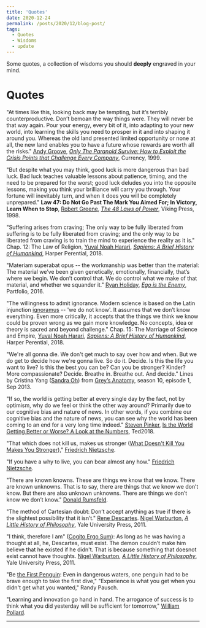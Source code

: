 ```yaml
---
title: 'Quotes'
date: 2020-12-24
permalink: /posts/2020/12/blog-post/
tags:
  - Quotes
  - Wisdoms
  - update
---
```


Some quotes, a collection of wisdoms you should **deeply** engraved in your mind.

Quotes
======

"At times like this, looking back may be tempting, but it’s terribly counterproductive. Don’t bemoan the way things were. They will never be that way again. Pour your energy, every bit of it, into adapting to your new world, into learning the skills you need to prosper in it and into shaping it around you. Whereas the old land presented limited opportunity or none at all, the new land enables you to have a future whose rewards are worth all the risks." [Andy Groove](https://en.wikipedia.org/wiki/Andrew_Grove), [*Only The Paranoid Survive: How to Exploit the Crisis Points that Challenge Every Company*](https://www.penguinrandomhouse.com/books/72469/only-the-paranoid-survive-by-andrew-grove/), Currency, 1999.

"But despite what you may think, good luck is more dangerous than bad luck. Bad luck teaches valuable lessons about patience, timing, and the need to be prepared for the worst; good luck deludes you into the opposite lessons, making you think your brilliance will carry you through. Your fortune will inevitably turn, and when it does you will be completely unprepared." **Law 47: Do Not Go Past The Mark You Aimed For; In Victory, Learn When to Stop**, [Robert Greene](https://powerseductionandwar.com/), [*The 48 Laws of Power*](https://en.wikipedia.org/wiki/The_48_Laws_of_Power), Viking Press, 1998.

"Suffering arises from craving; The only way to be fully liberated from suffering is to be fully liberated from craving; and the only way to be liberated from craving is to train the mind to experience the reality as it is." Chap. 12: The Law of Religion, [Yuval Noah Harari](https://www.ynharari.com/), [*Sapiens: A Brief History of Humankind*](https://www.ynharari.com/book/sapiens-2/), Harper Perential, 2018.

"Materiam superabat opus -- the workmanship was better than the material: The material we’ve been given genetically, emotionally, financially, that’s where we begin. We don’t control that. We do control what we make of that material, and whether we squander it." [Ryan Holiday](https://ryanholiday.net/), [*Ego is the Enemy*](http://egoistheenemy.com/), Partfolio, 2016.

"The willingness to admit ignorance. Modern science is based on the Latin injunction [ignoramus](https://en.wikipedia.org/wiki/Ignoramus_et_ignorabimus) -- 'we do not know'. It assumes that we don’t know everything. Even more critically, it accepts that the things we think we know could be proven wrong as we gain more knowledge. No concepts, idea or theory is sacred and beyond challenge." Chap. 15: The Marriage of Science and Empire, [Yuval Noah Harari](https://www.ynharari.com/), [*Sapiens: A Brief History of Humankind*](https://www.ynharari.com/book/sapiens-2/), Harper Perential, 2018.

"We're all gonna die. We don't get much to say over how and when. But we do get to decide how we're gonna live. So do it. Decide. Is this the life you want to live? Is this the best you can be? Can you be stronger? Kinder? More compassionate? Decide. Breathe in. Breathe out. And decide." Lines by Cristina Yang ([Sandra Oh](https://en.wikipedia.org/wiki/Sandra_Oh)) from [Grey’s Anatomy](https://en.wikipedia.org/wiki/Grey%27s_Anatomy), season 10, episode 1, Sep 2013.

"If so, the world is getting better at every single day by the fact, not by optimism, why do we feel or think the other way around? Primarily due to our cognitive bias and nature of news. In other words, if you combine our cognitive bias and the nature of news, you can see why the world has been coming to an end for a very long time indeed." [Steven Pinker](https://stevenpinker.com/), [Is the World Getting Better or Worse? A Look at the Numbers](https://www.ted.com/talks/steven_pinker_is_the_world_getting_better_or_worse_a_look_at_the_numbers?language=en), Ted2018.

"That which does not kill us, makes us stronger ([What Doesn't Kill You Makes You Stronger](https://thebestbrainpossible.com/what-doesnt-kill-you-makes-you-stronger/))," [Friedrich Nietzsche](https://plato.stanford.edu/entries/nietzsche/).

"If you have a why to live, you can bear almost any how." [Friedrich Nietzsche](https://www.oxfordreference.com/view/10.1093/acref/9780191843730.001.0001/q-oro-ed5-00007886).

"There are known knowns. These are things we know that we know. There are known unknowns. That is to say, there are things that we know we don’t know. But there are also unknown unknowns. There are things we don’t know we don’t know." [Donald Rumsfeld](https://en.wikipedia.org/wiki/There_are_known_knowns).

"The method of Cartesian doubt: Don’t accept anything as true if there is the slightest possibility that it isn’t." [Rene Descartes](https://plato.stanford.edu/entries/descartes/). [Nigel Warburton](https://en.wikipedia.org/wiki/Nigel_Warburton), [*A Little History of Philosophy*](https://www.barnesandnoble.com/w/little-history-of-philosophy-nigel-warburton/1102122082), Yale University Press, 2011.

"I think, therefore I am" ([Cogito Ergo Sum](https://en.wikipedia.org/wiki/Cogito,_ergo_sum)): As long as he was having a thought at all, he, Descartes, must exist. The demon couldn’t make him believe that he existed if he didn't. That is because something that doesnot exist cannot have thoughts. [Nigel Warburton](https://en.wikipedia.org/wiki/Nigel_Warburton), [*A Little History of Philosophy*](https://www.barnesandnoble.com/w/little-history-of-philosophy-nigel-warburton/1102122082), Yale University Press, 2011.

"Be [the First Penguin](https://www.cmu.edu/randyslecture/honor/index.html): Even in dangerous waters, one penguin had to be brave enough to take the first dive," "Experience is what you get when you didn't get what you wanted," Randy Pausch.

"Learning and innovation go hand in hand. The arrogance of success is to think what you did yesterday will be sufficient for tomorrow," [William Pollard](https://en.wikipedia.org/wiki/William_Pollard).

------
